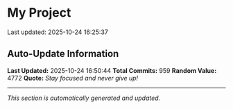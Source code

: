 # My Project


Last updated: 2025-10-24 16:25:37






































































































































































































































































































































































































































































































































































































































































































































































































































































































































































































































































































































































































































































































































































































## Auto-Update Information

**Last Updated:** 2025-10-24 16:50:44
**Total Commits:** 959
**Random Value:** 4772
**Quote:** _Stay focused and never give up!_

---
_This section is automatically generated and updated._